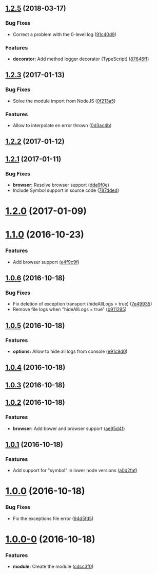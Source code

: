 <a name="1.2.5"></a>
## [1.2.5](https://github.com/EastolfiWebDev/JSW-Logger/compare/1.2.4...v1.2.5) (2018-03-17)


### Bug Fixes

* Correct a problem with the 0-level log ([91c40d9](https://github.com/EastolfiWebDev/JSW-Logger/commit/91c40d9))


### Features

* **decorator:** Add method logger decorator (TypeScript) ([87646ff](https://github.com/EastolfiWebDev/JSW-Logger/commit/87646ff))



<a name="1.2.3"></a>
## [1.2.3](https://github.com/EastolfiWebDev/JSW-Logger/compare/1.2.2...1.2.3) (2017-01-13)


### Bug Fixes

* Solve the module import from NodeJS ([0f213a5](https://github.com/EastolfiWebDev/JSW-Logger/commit/0f213a5))


### Features

* Allow to interpolate en error thrown ([0d3ac4b](https://github.com/EastolfiWebDev/JSW-Logger/commit/0d3ac4b))



<a name="1.2.2"></a>
## [1.2.2](https://github.com/EastolfiWebDev/JSW-Logger/compare/1.2.1...1.2.2) (2017-01-12)



<a name="1.2.1"></a>
## [1.2.1](https://github.com/EastolfiWebDev/JSW-Logger/compare/1.2.0...1.2.1) (2017-01-11)


### Bug Fixes

* **browser:** Resolve browser support ([dda9f0e](https://github.com/EastolfiWebDev/JSW-Logger/commit/dda9f0e))
* Include Symbol support in source code ([787dded](https://github.com/EastolfiWebDev/JSW-Logger/commit/787dded))



<a name="1.2.0"></a>
# [1.2.0](https://github.com/EastolfiWebDev/JSW-Logger/compare/1.1.0...1.2.0) (2017-01-09)



<a name="1.1.0"></a>
# [1.1.0](https://github.com/EastolfiWebDev/JSW-Logger/compare/v1.0.6...1.1.0) (2016-10-23)


### Features

* Add browser support ([e4f9c9f](https://github.com/EastolfiWebDev/JSW-Logger/commit/e4f9c9f))



<a name="1.0.6"></a>
## [1.0.6](https://github.com/EastolfiWebDev/JSW-Logger/compare/v1.0.5...v1.0.6) (2016-10-18)


### Bug Fixes

* Fix deletion of exception transport (hideAllLogs = true) ([7e49935](https://github.com/EastolfiWebDev/JSW-Logger/commit/7e49935))
* Remove file logs when "hideAllLogs = true" ([b911295](https://github.com/EastolfiWebDev/JSW-Logger/commit/b911295))



<a name="1.0.5"></a>
## [1.0.5](https://github.com/EastolfiWebDev/JSW-Logger/compare/v1.0.4...v1.0.5) (2016-10-18)


### Features

* **options:** Allow to hide all logs from console ([e91c9d0](https://github.com/EastolfiWebDev/JSW-Logger/commit/e91c9d0))



<a name="1.0.4"></a>
## [1.0.4](https://github.com/EastolfiWebDev/JSW-Logger/compare/v1.0.3...v1.0.4) (2016-10-18)



<a name="1.0.3"></a>
## [1.0.3](https://github.com/EastolfiWebDev/JSW-Logger/compare/v1.0.2...v1.0.3) (2016-10-18)



<a name="1.0.2"></a>
## [1.0.2](https://github.com/EastolfiWebDev/JSW-Logger/compare/v1.0.1...v1.0.2) (2016-10-18)


### Features

* **browser:** Add bower and browser support ([ae95d4f](https://github.com/EastolfiWebDev/JSW-Logger/commit/ae95d4f))



<a name="1.0.1"></a>
## [1.0.1](https://github.com/EastolfiWebDev/JSW-Logger/compare/v1.0.0...v1.0.1) (2016-10-18)


### Features

* Add support for "symbol" in lower node versions ([a0d2faf](https://github.com/EastolfiWebDev/JSW-Logger/commit/a0d2faf))



<a name="1.0.0"></a>
# [1.0.0](https://github.com/EastolfiWebDev/JSW-Logger/compare/v1.0.0-0...v1.0.0) (2016-10-18)


### Bug Fixes

* Fix the exceptions file error ([94d5fd5](https://github.com/EastolfiWebDev/JSW-Logger/commit/94d5fd5))



<a name="1.0.0-0"></a>
# [1.0.0-0](https://github.com/EastolfiWebDev/JSW-Logger/compare/cdcc3f0...v1.0.0-0) (2016-10-18)


### Features

* **module:** Create the module ([cdcc3f0](https://github.com/EastolfiWebDev/JSW-Logger/commit/cdcc3f0))



